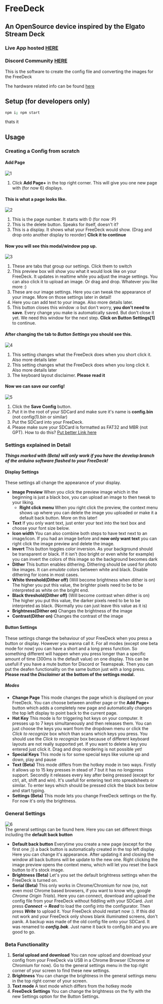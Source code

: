 # FreeDeck

## An OpenSource device inspired by the Elgato Stream Deck

### Live App hosted [HERE](http://freedeck.gosewis.ch/)

### Discord Community [HERE](https://discord.gg/sEt2Rrd)

This is the software to create the config file and converting the images for the FreeDeck

The hardware related info can be found [here](https://github.com/koriwi/freedeck-hardware)

## Setup (for developers only)

```bash
npm i; npm start
```

thats it

## Usage

### Creating a Config from scratch

#### Add Page

![1](https://i.imgur.com/eDk0tL1.jpg)</br>

1. Click **Add Page+** in the top right corner. This will give you one new page with (for now 6) displays.

#### This is what a page looks like.

![2](https://i.imgur.com/Q9JMcSc.jpg)</br>

1. This is the page number. It starts with 0 (for now :P)
2. This is the delete button. Speaks for itself, doesn't it?
3. This is a display. It shows what your FreeDeck would show. (Drag and drop onto another display to reorder) **Click it to continue**

#### Now you will see this modal/window pop up.

![3](https://i.imgur.com/7uYtHsX.jpg)</br>

1.  These are tabs that group our settings. Click them to switch
2.  This preview box will show you what it would look like on your FreeDeck. It updates in realtime while you adjust the image settings. You can also click it to upload an image. Or drag and drop. Whatever you like more :)
3.  These are our image settings. Here you can tweak the appearance of your image. More on those settings later in detail!
4.  Here you can add text to your image. Also more details later.
5.  This button closes this window :o but don't worry, **you don't need to save**. Every change you make is automatically saved. But don't close it yet. We need this window for the next step. **Click on Button Settings[1]** to continue.

#### After changing the tab to _Button Settings_ you should see this.

![4](https://i.imgur.com/BVnFyte.jpg)</br>

1.  This setting changes what the FreeDeck does when you short click it. Also more details later
2.  This setting changes what the FreeDeck does when you long click it. Also more details later
3.  The keyboard layout disclaimer. **Please read it**

#### Now we can save our config!

![5](https://i.imgur.com/QdkE8h6.jpg)</br>

1. Click the **Save Config** button.
2. Put it in the root of your SDCard and make sure it's name is **config.bin** (not config(1).bin or similar)
3. Put the SDCard into your FreeDeck.
4. Please make sure your SDCard is formatted as FAT32 and MBR (not GPT). How to do this? [Put better Link here](https://www.reddit.com/r/3dshacks/comments/4ugheu/psa_sd_cards_with_a_gpt_partition_table_instead/)

### Settings explained in Detail

**_Things marked with (Beta) will only work if you have the develop branch of the arduino software flashed to your FreeDeck!_**

#### Display Settings

These settings all change the appearance of your display.

- **Image Preview** When you click the preview image which in the beginning is just a black box, you can upload an image to then tweak to your liking.
  - **Right click menu** When you right click the preview, the context menu shows up where you can delete the image you uploaded or make it a default back button. More on this later!
- **Text** If you only want text, just enter your text into the text box and choose your font size below.
- **Icon width** You can also combine both steps to have text next to an image/icon. If you had an image before and **now only want text** you can right click the image preview and delete the image.
- **Invert** This button toggles color inversion. As your background should be transparent or black. If it isn't (too bright or even white for example) you can invert the colors of this image so the background becomes dark
- **Dither** This button enables dithering. Dithering should be used for photo like images. It can _emulate_ colors between white and black. Disable dithering for icons in most cases.
- **White threshold(Dither off)** (Will become brightness when dither is on) The higher you put this value, the brighter pixels need to be to be interpreted as white on the bright end.
- **Black threshold(Dither off)** (Will become contrast when dither is on) The higher you put this value, the darker pixels need to be to be interpreted as black. (Normally you can just leave this value as it is)
- **Brightness(Dither on)** Changes the brightness of the image
- **Contrast(Dither on)** Changes the contrast of the image

#### Button Settings

These settings change the behaviour of your FreeDeck when you press a button or display. However you wanna call it. For all modes (except one beta mode for now) you can have a short and a long press function. So something different will happen when you press longer than a specific amount of time (300ms is the default value) on one display.
This can be usefull if you have a mute button for Discord or Teamspeak. Then you can put the deafen functionality on the same button just with a long press. **Please read the _Disclaimer_ at the bottom of the settings modal.**

##### Modes

- **Change Page** This mode changes the page which is displayed on your FreeDeck. You can choose between another page or the **Add Page+** button which adds a completely new page and automatically changes the top left display to point back to the current page.
- **Hot Key** This mode is for triggering hot keys on your computer. It presses up to 7 keys simultaneously and then releases them. You can just choose the keys you want from the dropdown menu or click the _Click to recognize_ box which than scans which keys you press. You should use the _Click to recognize_ box because of different keyboard layouts are not really supported yet. If you want to delete a key you entered just click it. Drag and drop reordering is not possible yet!
- **Special Keys** This mode is for some special keys like volume up and down, play and pause
- **Text (Beta)** This mode differs from the hotkey mode in two ways. Firstly it allows up to 15 key presses in stead of 7 but it has no longpress support. Secondly it releases every key after being pressed (except for ctrl, alt, shift and win). It's usefull for entering text into spreadsheets or similar. To enter keys which should be pressed click the black box below and start typing.
- **Settings (Beta)** This mode lets you change FreeDeck settings on the fly. For now it's only the brightness.

### General Settings

![6](https://i.imgur.com/3vQjX22.jpg)</br>
The general settings can be found here. Here you can set different things including the **default back button**

- **Default back button** Everytime you create a new page (except for the first one ;)) a back button is automatically created in the top left display. Here you can change it's appearance. After updating it and closing the window all back buttons will be update to the new one. Right clicking the image preview opens the context menu, which will let you reset the back button to it's stock image.
- **Brightness (Beta)** Let's you set the default brightness settings when the FreeDeck is turned on.
- **Serial (Beta)** This only works in Chrome/Chromium for now (no, not even most Chrome based browsers, if you want to know why, google _Chrome Origin Trials_). Here you can connect, download and upload the config file from your FreeDeck without fiddling with your SDCard. Just press **_Connect_** -> **_Read_** to load the config into the configurator. Then press **_Write_** to upload it. Your FreeDeck should restart now :). If this did not work and your FreeDeck only shows blank illuminated screens, don't panik. A backup was made of the old config file onto your SDCard. It was renamed to **_config.bak_**. Just name it back to config.bin and you are good to go.

### Beta Functionality

1. **Serial upload and download** You can now upload and download your config from your FreeDeck via USB in a Chrome Browser (Chrome or Chromium for now).
   Go to the general settings menu in the top right corner of your screen to find these new settings.
2. **Brightness** You can change the brightness in the general settings menu in the top right corner of your screen.
3. **Text mode** A text mode which differs from the hotkey mode
4. **FreeDeck Settings** You can change the brightness on the fly with the new Settings option for the Button Settings.
